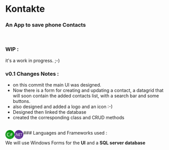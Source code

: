 # Kontakte
### An App to save phone Contacts 
<br/>

### WIP :
it's a work in progress.  ;-)

### v0.1 Changes Notes :
- on this commit the main UI was designed. <br/> 
- Now there is a form for creating and updating a contact, a datagrid that will soon contain the added contacts list, with a search bar and some buttons. <br/> 
- also designed and added a logo and an icon :-)
- Designed then linked the database 
- created the corresponding class and CRUD methods
<br/>
### Languages and Frameworks used :
<img align="left"  alt="CSHARP" width="28px" src="https://raw.githubusercontent.com/github/explore/80688e429a7d4ef2fca1e82350fe8e3517d3494d/topics/csharp/csharp.png" /> 
<img align="left"  alt="DOTNET" width="28px" src="https://raw.githubusercontent.com/github/explore/93d8a67084f94b2a444e510199a6e7622e5b09a3/topics/dotnet/dotnet.png" /> <br/>

We will use Windows Forms for the **UI** and a **SQL server database**
